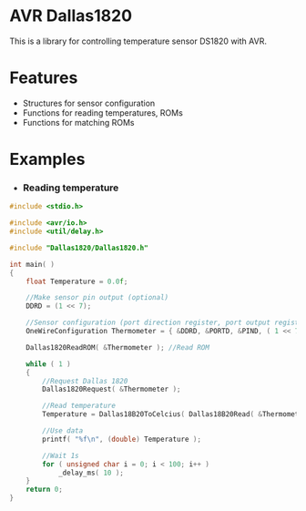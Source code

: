 # AVR Dallas1820
This is a library for controlling temperature sensor DS1820 with AVR.

# Features
 - Structures for sensor configuration
 - Functions for reading temperatures, ROMs
 - Functions for matching ROMs

# Examples
 - ### **Reading temperature**

```c
#include <stdio.h>

#include <avr/io.h>
#include <util/delay.h>

#include "Dallas1820/Dallas1820.h"

int main( )
{
    float Temperature = 0.0f;

    //Make sensor pin output (optional)
    DDRD = (1 << 7);

    //Sensor configuration (port direction register, port output register, port input register and mask)
    OneWireConfiguration Thermometer = { &DDRD, &PORTD, &PIND, ( 1 << 7 ) };

    Dallas1820ReadROM( &Thermometer ); //Read ROM

    while ( 1 )
    {
        //Request Dallas 1820
        Dallas1820Request( &Thermometer );

        //Read temperature
        Temperature = Dallas18B20ToCelcius( Dallas18B20Read( &Thermometer ) );

        //Use data
        printf( "%f\n", (double) Temperature );

        //Wait 1s
        for ( unsigned char i = 0; i < 100; i++ )
            _delay_ms( 10 );
    }
    return 0;
}

```
